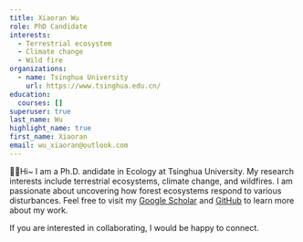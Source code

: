 ```yaml
---
title: Xiaoran Wu
role: PhD Candidate
interests:
  - Terrestrial ecosystem
  - Climate change
  - Wild fire
organizations:
  - name: Tsinghua University
    url: https://www.tsinghua.edu.cn/
education:
  courses: []
superuser: true
last_name: Wu
highlight_name: true
first_name: Xiaoran
email: wu_xiaoran@outlook.com
---
```

👋🏻Hi~ I am a Ph.D. andidate in Ecology at Tsinghua University. My research interests include terrestrial ecosystems, climate change, and wildfires. I am passionate about uncovering how forest ecosystems respond to various disturbances. Feel free to visit my [Google Scholar](https://scholar.google.com/citations?user=rcmTdYEAAAAJ&hl) and [GitHub](https://github.com/SeanNg997/) to learn more about my work.

If you are interested in collaborating, I would be happy to connect.